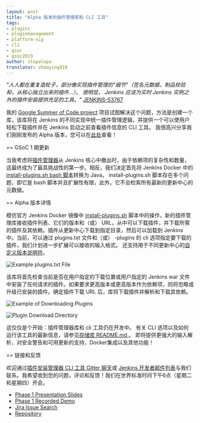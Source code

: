 ```yaml
---
layout: post
title: "Alpha 版本的插件管理库和 CLI 工具"
tags:
- plugins
- pluginmanagement
- platform-sig
- cli
- gsoc
- gsoc2019
author: stopalopa
translator: zhaoying818
---
```


_"人人都在重复造轮子，部分像实现插件管理的"细节"（签名元数据，制品校验和，从核心独立出来的插件...）。
很明显， Jenkins 应该为实时 Jenkins 实例之外的插件安装提供充足的工具。"_ [JENKINS-53767](https://issues.jenkins-ci.org/browse/JENKINS-53767)


我的 [Google Summer of Code project](https://jenkins.io/projects/gsoc/2019/plugin-installation-manager-tool-cli/) 项目试图解决这个问题，方法是创建一个库，该库将在 Jenkins 的不同实现中统一插件管理逻辑，并提供一个可以使用户轻松下载插件并在 Jenkins 启动之前查看插件信息的 CLI 工具。 
我很高兴分享我们刚刚发布的 Alpha 版本，您可以在[此处](https://github.com/jenkinsci/plugin-installation-manager-tool/releases)查看！


== GSoC 1 期更新

当我考虑将[插件管理器](https://github.com/jenkinsci/jenkins/blob/master/core/src/main/java/hudson/PluginManager.java)从 Jenkins 核心中撤出时，由于依赖项的复杂性和数量，这最终成为了最具挑战性的第一步。相反，我们决定首先将 Jenkins Docker 中的 [install-plugins.sh bash 脚本](https://github.com/jenkinsci/docker/blob/master/install-plugins.sh)转换为 Java。 install-plugins.sh 脚本存在多个问题，即它是 bash 脚本并且扩展性有限，此外，它不会检索所有最新的更新中心的元数据。

== Alpha 版本详情

模仿官方 Jenkins Docker 镜像中 [install-plugins.sh](https://github.com/jenkinsci/docker/blob/master/install-plugins.sh) 脚本中的操作，新的插件管理库接收插件列表、它们的版本和（或） URL，从中可以下载插件，并下载所需的插件及其依赖。插件从更新中心下载到指定目录，然后可以加载到 Jenkins 中。当前，可以通过 plugins.txt 文件和（或） -plugins 的 cli 选项指定要下载的插件，我们计划进一步扩展可以接收的输入格式。 还支持用于不同更新中心的[自定义版本说明符](https://github.com/jenkinsci/docker#plugin-version-format)。

![Example plugins.txt File](pluginstxt.png)

该库将首先检查当前是否在用户指定的下载位置或用户指定的 Jenkins war 文件中安装了任何请求的插件。如果要求更高版本或更高版本作为依赖项，则将忽略或升级已安装的插件。确定插件下载 URL 后，库将下载插件并解析和下载其依赖。

![Example of Downloading Plugins](downloadexample.png)

![Plugin Download Directory](downloadedplugins.png)

这仅仅是个开始：插件管理器库和 cli 工具仍在开发中。 有关 CLI 选项以及如何运行该工具的最新信息，请参见[存储库 README.md ](https://github.com/jenkinsci/plugin-installation-manager-tool/blob/master/README.md)。 即将提供更强大的输入解析，对安全警告和可用更新的支持，Docker集成以及其他功能！

== 链接和反馈

欢迎通过[插件安装管理器 CLI 工具 Gitter 聊天](https://gitter.im/jenkinsci/plugin-installation-manager-cli-tool)或 [Jenkins 开发者邮件列表](mailto:jenkinsci-dev@googlegroups.com)与我们联系。我希望收到您的问题，评论和反馈！我们在世界标准时间下午6点（星期二和星期四）开会。

* [Phase 1 Presentation Slides](https://docs.google.com/presentation/d/12Bo8w9SinrG5n82w-Unjx4MNq0mjkHFEOMc3Jf6rTQQ/edit#slide=id.p1)
* [Phase 1 Recorded Demo](https://youtu.be/MDs0Vr7gnnA?t=196)
* [Jira Issue Search](https://issues.jenkins-ci.org/browse/JENKINS-58199?jql=project%20%3D%20JENKINS%20AND%20component%20%3D%20plugin-installation-manager-tool)
* [Repository](https://github.com/jenkinsci/plugin-installation-manager-tool)
